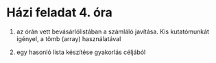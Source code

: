 # Házi feladat 4. óra

1) az órán vett bevásárlólistában a számláló javítása. Kis kutatómunkát igényel, a tömb (array) használatával

2) egy hasonló lista készítése gyakorlás céljából 

